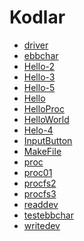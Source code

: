 # Kodlar

<!--Index-->

- [driver](./Ders%20%C4%B0%C3%A7eri%C4%9Fi/Kodlar/driver.c)
- [ebbchar](./Ders%20%C4%B0%C3%A7eri%C4%9Fi/Kodlar/ebbchar.c)
- [Hello-2](./Ders%20%C4%B0%C3%A7eri%C4%9Fi/Kodlar/Hello-2.c)
- [Hello-3](./Ders%20%C4%B0%C3%A7eri%C4%9Fi/Kodlar/Hello-3.c)
- [Hello-5](./Ders%20%C4%B0%C3%A7eri%C4%9Fi/Kodlar/Hello-5.c)
- [Hello](./Ders%20%C4%B0%C3%A7eri%C4%9Fi/Kodlar/Hello.c)
- [HelloProc](./Ders%20%C4%B0%C3%A7eri%C4%9Fi/Kodlar/HelloProc.c)
- [HelloWorld](./Ders%20%C4%B0%C3%A7eri%C4%9Fi/Kodlar/HelloWorld.c)
- [Helo-4](./Ders%20%C4%B0%C3%A7eri%C4%9Fi/Kodlar/Helo-4.c)
- [InputButton](./Ders%20%C4%B0%C3%A7eri%C4%9Fi/Kodlar/InputButton.c)
- [MakeFile](./Ders%20%C4%B0%C3%A7eri%C4%9Fi/Kodlar/MakeFile.txt)
- [proc](./Ders%20%C4%B0%C3%A7eri%C4%9Fi/Kodlar/proc.c)
- [proc01](./Ders%20%C4%B0%C3%A7eri%C4%9Fi/Kodlar/proc01.c)
- [procfs2](./Ders%20%C4%B0%C3%A7eri%C4%9Fi/Kodlar/procfs2.c)
- [procfs3](./Ders%20%C4%B0%C3%A7eri%C4%9Fi/Kodlar/procfs3.c)
- [readdev](./Ders%20%C4%B0%C3%A7eri%C4%9Fi/Kodlar/readdev.c)
- [testebbchar](./Ders%20%C4%B0%C3%A7eri%C4%9Fi/Kodlar/testebbchar.c)
- [writedev](./Ders%20%C4%B0%C3%A7eri%C4%9Fi/Kodlar/writedev.c)

<!--Index-->
